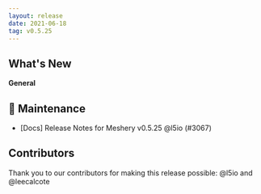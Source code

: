 ```yaml
---
layout: release
date: 2021-06-18
tag: v0.5.25
---
```


## What's New
**General**
## 🧰 Maintenance

- [Docs] Release Notes for Meshery v0.5.25 @l5io (#3067)

## Contributors

Thank you to our contributors for making this release possible:
@l5io and @leecalcote
 
